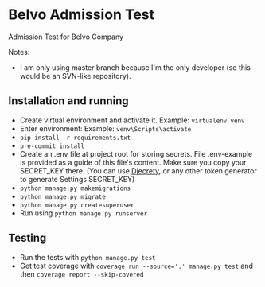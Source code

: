 # Belvo Admission Test

Admission Test for Belvo Company

Notes:
- I am only using master branch because I'm the only developer (so this would be an SVN-like repository).

## Installation and running

- Create virtual environment and activate it. Example: `virtualenv venv`
- Enter environment: Example: `venv\Scripts\activate`
- `pip install -r requirements.txt`
- `pre-commit install`
- Create an .env file at project root for storing secrets. File .env-example is provided as a guide of this file's
  content. Make sure you copy your SECRET_KEY there. (You can use
  [Djecrety](https://djecrety.ir/), or any other token generator to generate Settings SECRET_KEY)
- `python manage.py makemigrations`
- `python manage.py migrate`
- `python manage.py createsuperuser`
- Run using `python manage.py runserver`

## Testing

- Run the tests with `python manage.py test`
- Get test coverage with `coverage run --source='.' manage.py test` and then `coverage report --skip-covered`
